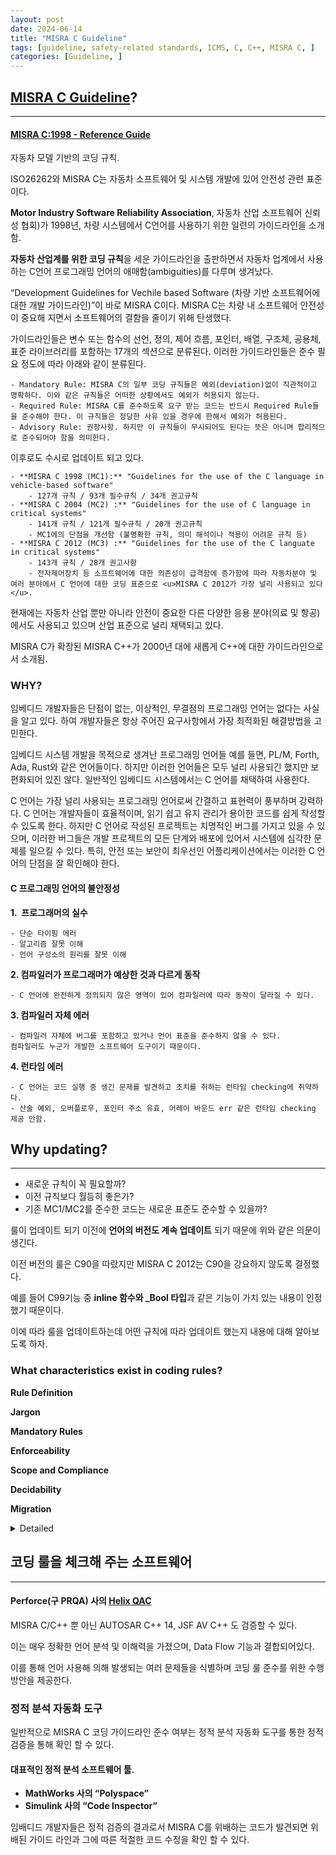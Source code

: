 ```yaml
---
layout: post
date: 2024-06-14
title: "MISRA C Guideline"
tags: [guideline, safety-related standards, ICMS, C, C++, MISRA C, ]
categories: [Guideline, ]
---
```




## [MISRA C Guideline](https://misra.org.uk/)?


---



#### [MISRA C:1998 - Reference Guide](https://wwwfiles.iar.com/rl78/EW_MisraC1998Reference.pdf)


자동차 모델 기반의 코딩 규칙.


ISO26262와 MISRA C는 자동차 소프트웨어 및 시스템 개발에 있어 안전성 관련 표준이다.


**Motor Industry Software Reliability Association**, 자동차 산업 소프트웨어 신뢰성 협회)가 1998년, 차량 시스템에서 C언어를 사용하기 위한 일련의 가이드라인을 소개함.


**자동차 산업계를 위한 코딩 규칙**을 세운 가이드라인을 출판하면서 자동차 업계에서 사용하는 C언어 프로그래밍 언어의 애매함(ambiguities)를 다루며 생겨났다.


“Development Guidelines for Vechile based Software (차량 기반 소프트웨어에 대한 개발 가이드라인)”이 바로 MISRA C이다. MISRA C는 차량 내 소프트웨어 안전성이 중요해 지면서 소프트웨어의 결함을 줄이기 위해 탄생했다.


가이드라인들은 변수 또는 함수의 선언, 정의, 제어 흐름, 포인터, 배열, 구조체, 공용체, 표준 라이브러리를 포함하는 17개의 섹션으로 분류된다. 이러한 가이드라인들은 준수 필요 정도에 따라 아래와 같이 분류된다.

	- Mandatory Rule: MISRA C의 일부 코딩 규칙들은 예외(deviation)없이 직관적이고 명확하다. 이와 같은 규칙들은 어떠한 상황에서도 예외가 허용되지 않는다.
	- Required Rule: MISRA C를 준수하도록 요구 받는 코드는 반드시 Required Rule들을 준수해야 한다. 이 규칙들은 정당한 사유 있을 경우에 한해서 예외가 허용된다.
	- Advisory Rule: 권장사항. 하지만 이 규칙들이 무시되어도 된다는 뜻은 아니며 합리적으로 준수되어야 함을 의미한다.

이후로도 수시로 업데이트 되고 있다.

	- **MISRA C 1998 (MC1):** "Guidelines for the use of the C language in vehicle-based software"
		- 127개 규칙 / 93개 필수규칙 / 34개 권고규칙
	- **MISRA C 2004 (MC2) :** "Guidelines for the use of C language in critical systems"
		- 141개 규칙 / 121개 필수규칙 / 20개 권고규칙
		- MC1에의 단점을 개선함 (불명확한 규칙, 의미 해석이나 적용이 어려운 규칙 등)
	- **MISRA C 2012 (MC3) :** "Guidelines for the use of the C languate in critical systems"
		- 143개 규칙 / 28개 권고사항
		- 전자제어장치 등 소프트웨어에 대한 의존성이 급격함에 증가함에 따라 자동차분야 및 여러 분야에서 C 언어에 대한 코딩 표준으로 <u>MISRA C 2012가 가장 널리 사용되고 있다</u>.

현재에는 자동차 산업 뿐만 아니라 안전이 중요한 다른 다양한 응용 분야(의료 및 항공)에서도 사용되고 있으며 산업 표준으로 널리 채택되고 있다.


MISRA C가 확장된 MISRA C++가 2000년 대에 새롭게 C++에 대한 가이드라인으로서 소개됨.



### WHY?


임베디드 개발자들은 단점이 없는, 이상적인, 무결점의 프로그래밍 언어는 없다는 사실을 알고 있다. 하여 개발자들은 항상 주어진 요구사항에서 가장 최적화된 해결방법을 고민한다.


임베디드 시스템 개발을 목적으로 생겨난 프로그래밍 언어들 예를 들면, PL/M, Forth, Ada, Rust와 같은 언어들이다. 하지만 이러한 언어들은 모두 널리 사용되긴 했지만 보편화되어 있진 않다. 일반적인 임베디드 시스템에서는 C 언어를 채택하여 사용한다.


C 언어는 가장 널리 사용되는 프로그래밍 언어로써 간결하고 표현력이 풍부하며 강력하다. C 언어는 개발자들이 효율적이며, 읽기 쉽고 유지 관리가 용이한 코드를 쉽게 작성할 수 있도록 한다. 하지만 C 언어로 작성된 프로젝트는 치명적인 버그를 가지고 있을 수 있으며, 이러한 버그들은 개발 프로젝트의 모든 단계와 배포에 있어서 시스템에 심각한 문제를 일으킬 수 있다. 특히, 안전 또는 보안이 최우선인 어플리케이션에서는 이러한 C 언어의 단점을 잘 확인해야 한다.



#### C 프로그래밍 언어의 불안정성


**1.  프로그래머의 실수**

	- 단순 타이핑 에러
	- 알고리즘 잘못 이해
	- 언어 구성소의 원리를 잘못 이해

**2. 컴파일러가 프로그래머가 예상한 것과 다르게 동작**

	- C 언어에 완전하게 정의되지 않은 영역이 있어 컴파일러에 따라 동작이 달라질 수 있다.

**3. 컴파일러 자체 에러**

	- 컴파일러 자체에 버그를 포함하고 있거나 언어 표준을 준수하지 않을 수 있다. 
	컴파일러도 누군가 개발한 소프트웨어 도구이기 때문이다.

**4. 런타임 에러**

	- C 언어는 코드 실행 중 생긴 문제를 발견하고 조치를 취하는 런타임 checking에 취약하다.
	- 산술 예외, 오버플로우, 포인터 주소 유효, 어레이 바운드 err 같은 런타임 checking 제공 안함.


## Why updating?


---

- 새로운 규칙이 꼭 필요할까?
- 이전 규칙보다 월등히 좋은가?
- 기존 MC1/MC2를 준수한 코드는 새로운 표준도 준수할 수 있을까?

룰이 업데이트 되기 이전에 **언어의 버전도 계속 업데이트** 되기 때문에 위와 같은 의문이 생긴다.


이전 버전의 룰은 C90을 따랐지만 MISRA C 2012는 C90을 강요하지 않도록 결정했다.


예를 들어 C99기능 중 **inline 함수와 _Bool 타입**과 같은 기능이 가치 있는 내용이 인정했기 때문이다.


이에 따라 룰을 업데이트하는데 어떤 규칙에 따라 업데이트 했는지 내용에 대해 알아보도록 하자.



### What characteristics exist in coding rules?


**Rule Definition**


**Jargon**


**Mandatory Rules**


**Enforceability**


**Scope and Compliance**


**Decidability**


**Migration**

<details>
  <summary>Detailed</summary>



#### **규칙의 정의 (Rule Definition)**


MISRA C 2012에는 기존에 존재하던 룰들이 서로 다른 해석으로 이해되지 않도록 내용이 추가되었다.

- Amplification - 코딩 규칙 요구 사항의 상세한 설명
- Rationale - 규칙이 필요한 이유에 대한 설명
- Exceptions - 규칙의 요구 사항이 적용되지 않는 특정 상황
- Examples - 준수 및 위반에 대한 코드 예제


#### 특수 용어(**Jargon)**


코딩 규칙을 정의하는데 추가적인 용어 도입이 필요할 수 있다.


| **MC2**            |                                |
| ------------------ | ------------------------------ |
| underlying type    | C++에서 다른 의미로 사용됨               |
| complex expression | 일반적으로 C99에서 지원되는 대수를 의미하는데 사용됨 |

undefined
| **MC3**                 |                           |
| ----------------------- | ------------------------- |
| -> essential type       | 산술 표현의 타입을 설명할 때 더 직관적이다. |
| -> composite expression | 모호한 표현을 벗어남               |

undefined

#### **필수규칙 (Mandatory Rules)**


이전 버전은 두 카테고리로 룰을 분류했다. (**Required Rules**, _**Advisory Rules**_)


또한 정식 예외 사항이 아닌 이상 모든 **Required Rules**을 준수해야만 한다.


_**Advisory Rules**_는 완화된 항목이며, **정식 예외**는 선택 적용되었다.


이는 주관적인 판단이 반영되는데 아래와 같은 요소들을 고려해야 한다.

	- 코딩 규칙의 위반이 소프트웨어 결함을 얼마나 발생 시키는가?
	- 코딩 규칙의 위반이 얼마나 자주 발생하는가?
	- 코딩 규칙이 안전한 코드에 대해 irksome(귀찮은) 제약 사항을 요구하는가?

하지만 일부 규칙들은 예외 없이 명확하다. 
<u>**`MC3`**</u><u>는 이들을</u> <u>_**Mandatory Rules**_</u><u>로 분류하며 예외가 허용되지 않는다.</u>



#### **시행 가능성 (Enforceability)**


코딩 규칙은 잠재 결함을 줄일 수 있는 안전한 언어 subset을 정의하는 것이다.


정적 분석 도구는 코딩 규칙 적용 뿐 아닌 해결되지 않는 에러의 검출을 돕는다.


_정적 분석 도구 필요 :_

	1. _불확실성의 제거_
	2. _시간 절약_
	3. _코드 개발시 빠르게 피드백 제공_
	4. _매뉴얼 코드 리뷰와 관련된 문제점 완화_

다만 코딩 표준에서 정적으로 실행이 불가능한 규칙이 있다. 문서, 프로세스, 주관적 해석 등이다.


코딩 표준이지만 자동 분석에 의존할 수 없는 부분들 이다.


따라서 **`MC3`** 에서는 **규칙(rules)**와 **지침(directives)**으로 용어를 구분했다.


**규칙**은 요구 사항에 대한 자세한 설명이 동반되며 정적 분석 도구 규칙의 준수를 검사할 수 있어야 한다.



#### **범위와 준수 (Scope and Compliance)**


간단한 규칙들은 한 문장의 문법을 검사하는 것으로 쉽게 수행될 수 있지만 복잡한 규칙들은 제어 구문, 함수 전체, 프로젝트 단위의 분석이 요구된다.


분석의 범위를 설정하기 위해 **`MC3`**의 규칙들은 **System Rule**, **Single Translation Unit Rule**로 분류된다.



#### **결정 가능성 (Decidability)**


일부 코딩 규칙은 본질적으로 결정이 불가능(**undecidable**)하다.


결정이 가능한 규칙(**decidable**)이란 어떠한 상황에서도 도구를 통해 규칙 위반 규명이 가능한 것을 말한다.


아래 두 가지 대답 중 하나가 가능한 것이다.

	1. Yes - 규칙 위반은 분명히 이 시점에서 발생한다.
	2. No - 규칙 위반은 분명히 이 시점에서 발생하지 않는다.

**`MC3`**에 있는 모든 규칙들은 명확하게 **decidable**과 **undecidable**로 분류된다.


143개 Rule 중 28개가 **undecidable**로 분류되며 **undecidable** 일 때 절대로 준수를 보장할 수 없다.



#### **마이그레이션 (Migration)**


`MC2`를 준수해서 개발한 코드에서 **`MC3`**가 영향을 끼치는 경우는 없을까?


영향이 없어야 될 것이다.


아래의 제약 사항의 경우 코딩 규칙의 신뢰성은 훼손될 수 있다.

- 알려진 소프트웨어 결함을 바로 지적하지 않은 경우
- 규칙을 회피하는 것이 더 큰 문제를 야기 시키는 경우
- 완벽하게 안전한 코드를 위해 너무 많은 제약을 가하는 경우

**`MC3`**에서는 일부 코딩 제약 사항을 수정/제거함으로써 완화 시켰다.



  </details>

## **코딩 룰을 체크해 주는 소프트웨어**


---



#### Perforce(구 PRQA) 사의 [Helix QAC](https://www.perforce.com/products/helix-qac)


MISRA C/C++ 뿐 아닌 AUTOSAR C++ 14, JSF AV C++ 도 검증할 수 있다.


이는 매우 정확한 언어 분석 및 이해력을 가졌으며, Data Flow 기능과 결합되어있다.


이를 통해 언어 사용해 의해 발생되는 여러 문제들을 식별하며 코딩 룰 준수를 위한 수행 방안을 제공한다.



### 정적 분석 자동화 도구


일반적으로 MISRA C 코딩 가이드라인 준수 여부는 정적 분석 자동화 도구를 통한 정적 검증을 통해 확인 할 수 있다.



#### 대표적인 정적 분석 소프트웨어 툴.

- **MathWorks 사의 “Polyspace”**
- **Simulink 사의 “Code Inspector”**

임배디드 개발자들은 정적 검증의 결과로서 MISRA C를 위배하는 코드가 발견되면 위배된 가이드 라인과 그에 따른 적절한 코드 수정을 확인 할 수 있다.

